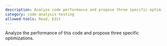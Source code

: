 ```yaml
---
description: Analyze code performance and propose three specific optimization improvements
category: code-analysis-testing
allowed-tools: Read, Edit
---
```


Analyze the performance of this code and propose three specific optimizations.

